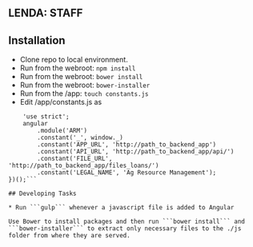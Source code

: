 ## LENDA: STAFF

## Installation

* Clone repo to local environment.
* Run from the webroot: ```npm install```  
* Run from the webroot: ```bower install```
* Run from the webroot: ```bower-installer```
* Run from the /app: ```touch constants.js```
* Edit /app/constants.js as
```(function () {
    'use strict';
    angular
        .module('ARM')
        .constant('_', window._)
        .constant('APP_URL', 'http://path_to_backend_app')
        .constant('API_URL', 'http://path_to_backend_app/api/')
        .constant('FILE_URL', 'http://path_to_backend_app/files_loans/')
        .constant('LEGAL_NAME', 'Ag Resource Management');
})();```

## Developing Tasks

* Run ```gulp``` whenever a javascript file is added to Angular

Use Bower to install packages and then run ```bower install``` and ```bower-installer``` to extract only necessary files to the ./js folder from where they are served.
